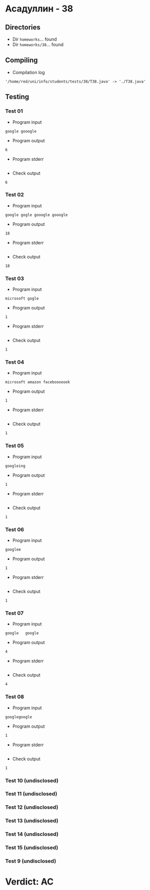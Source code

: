 # Асадуллин - 38
## Directories
- Dir `homeworks`... found
- Dir `homeworks/38`... found
## Compiling
- Compilation log
```
'/home/red/uni/info/students/tests/38/T38.java' -> './T38.java'

```
## Testing
### Test 01
- Program input
```
google gooogle

```
- Program output
```
6

```
- Program stderr
```

```
- Check output
```
6

```
### Test 02
- Program input
```
google gogle gooogle gooogle

```
- Program output
```
18

```
- Program stderr
```

```
- Check output
```
18

```
### Test 03
- Program input
```
microsoft gogle

```
- Program output
```
1

```
- Program stderr
```

```
- Check output
```
1

```
### Test 04
- Program input
```
microsoft amazon facebooooook

```
- Program output
```
1

```
- Program stderr
```

```
- Check output
```
1

```
### Test 05
- Program input
```
googleing

```
- Program output
```
1

```
- Program stderr
```

```
- Check output
```
1

```
### Test 06
- Program input
```
googlee

```
- Program output
```
1

```
- Program stderr
```

```
- Check output
```
1

```
### Test 07
- Program input
```
google   google

```
- Program output
```
4

```
- Program stderr
```

```
- Check output
```
4

```
### Test 08
- Program input
```
googlegoogle

```
- Program output
```
1

```
- Program stderr
```

```
- Check output
```
1

```
### Test 10 (undisclosed)
### Test 11 (undisclosed)
### Test 12 (undisclosed)
### Test 13 (undisclosed)
### Test 14 (undisclosed)
### Test 15 (undisclosed)
### Test 9 (undisclosed)
# Verdict: AC
